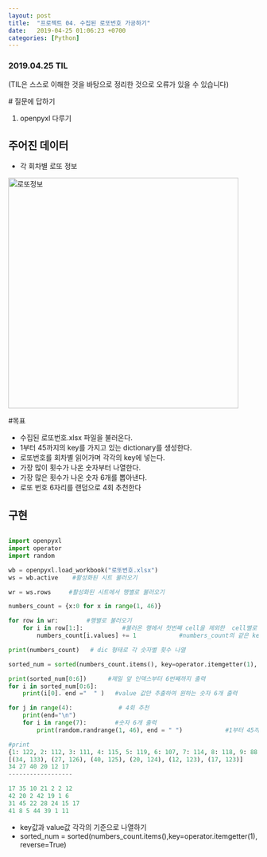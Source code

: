 ```yaml
---
layout: post
title:  "프로젝트 04. 수집된 로또번호 가공하기"
date:   2019-04-25 01:06:23 +0700
categories: [Python]
---
```


### 2019.04.25 TIL

(TIL은 스스로 이해한 것을 바탕으로 정리한 것으로 오류가 있을 수 있습니다)

\# 질문에 답하기

1. openpyxl 다루기
 
## 주어진 데이터
 
* 각 회차별 로또 정보

<img width="463" alt="로또정보" src="https://user-images.githubusercontent.com/46436843/56659486-3a624a80-66d8-11e9-9189-40fac21e8e85.png">

#목표

* 수집된 로또번호.xlsx 파일을 불러온다.
* 1부터 45까지의 key를 가지고 있는 dictionary를 생성한다.
* 로또번호를 회차별 읽어가며 각각의 key에 넣는다.
* 가장 많이 횟수가 나온 숫자부터 나열한다.
* 가장 많은 횟수가 나온 숫자 6개를 뽑아낸다.
* 로또 번호 6자리를 랜덤으로 4회 추천한다



## 구현

```python

import openpyxl
import operator
import random

wb = openpyxl.load_workbook("로또번호.xlsx")
ws = wb.active    #활성화된 시트 불러오기

wr = ws.rows     #활성화된 시트에서 행별로 불러오기

numbers_count = {x:0 for x in range(1, 46)}

for row in wr:        #행별로 불러오기
    for i in row[1:]:           #불러온 행에서 첫번째 cell을 제외한  cell별로 추출하기 (단 아직 value값은 아님)
        numbers_count[i.values] += 1            #numbers_count의 같은 key값에 +1

print(numbers_count)   # dic 형태로 각 숫자별 횟수 나열

sorted_num = sorted(numbers_count.items(), key=operator.itemgetter(1), reverse=True)    #가장 많은 횟수가 나온 숫자 기준으로 정렬 (value 기준 정렬)

print(sorted_num[0:6])      #제일 앞 인덱스부터 6번째까지 출력
for i in sorted_num[0:6]:
    print(i[0]. end ="  " )   #value 값만 추출하여 원하는 숫자 6개 출력

for j in range(4):             # 4회 추천
    print(end="\n")
    for i in range(7):        #숫자 6개 출력
        print(random.randrange(1, 46), end = " ")            #1부터 45까지 범위 설정

#print
{1: 122, 2: 112, 3: 111, 4: 115, 5: 119, 6: 107, 7: 114, 8: 118, 9: 88, 10: 120, 11: 120, 12: 123, 13: 121, 14: 122, 15: 116, 16: 109, 17: 123, 18: 121, 19: 118, 20: 124, 21: 112, 22: 91, 23: 99, 24: 114, 25: 111, 26: 116, 27: 126, 28: 104, 29: 106, 30: 105, 31: 118, 32: 96, 33: 121, 34: 133, 35: 105, 36: 115, 37: 117, 38: 110, 39: 116, 40: 125, 41: 103, 42: 108, 43: 123, 44: 112, 45: 121}
[(34, 133), (27, 126), (40, 125), (20, 124), (12, 123), (17, 123)]
34 27 40 20 12 17 
------------------

17 35 10 21 2 2 12 
42 20 2 42 19 1 6 
31 45 22 28 24 15 17 
41 8 5 44 39 1 11

```

* key값과 value값 각각의 기준으로 나열하기
* sorted_num = sorted(numbers\_count.items(),key=operator.itemgetter(1), reverse=True) 
    

